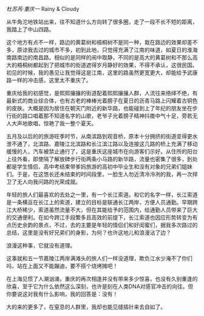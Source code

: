 *杜苏芮·重庆一*             Rainy & Cloudy



从牛角沱地铁站出来，往不知道什么方向转了很多圈，走了一段不长不短的距离，我踏上了中山四路。



这个地方有点不一样，路边的黄葛树和梧桐树不是同一种，栽在路边的效果却差不多，原谅我去过的城市不多，初到此地，只觉得充满了江南的味道，如夏日的淮海南路南边的南昌路。相似的是同样的闹中取静，不同的是高大的黄葛树和不那么高大的梧桐树都起到了把城市的街道遮得岁月静好的效果，不得不承认，这很民国。初见的时候，我的愚见让我觉得这是江南，这里的路虽然更宽更大，却能给予武康路一样的冲击感，这里太不重庆了。



重庆给我的初感觉，是熙熙攘攘的街道配着熙熙攘攘人群，人流往来络绎不绝，有最新式的商业综合体，也有古老的棒棒光着膀子在夏日的沥青马路上闪耀着古铜色的皮肤。大概是因为居住在朝天门附近的新华路，也能碰到上了年纪的朋友坐在步行街的路口唱着那不知道名字的山歌，老爷子光着膀子精神抖擞中气十足，旁若无人大声地歌唱，惊艳了我一整个夏天。



五月及以后的的旅游旺季时节，从南滨路到观音桥，原本十分拥挤的街道变得更水泄不通了，北滨路、嘉陵江北滨路和长江滨江路以及连接这几路的桥上充满了移动缓慢的人，汽车被禁止通行了，这是重庆这座城市在向游客们示好。从住所的阳台上往外看，即使隔了解放碑步行街两条小马路的新华路，流量也密集了很多，到处都是学生情侣、高中考结束带爹妈旅游的高初中毕业生和没有对象的兄弟们姐妹们。于是，在这悠长还未结束的时间段里，一脸生人勿近清冷泠冽的我，再一次捍卫了无人向我问路的光荣成就。



年轻的旅人们最喜欢的去处之一里，有一个长江索道。和它的名字一样，长江索道是一条横亘在长江上的索道，建立的目标是联通长江两岸，方便人员通勤。早期跨江大桥稀少，索道虽然流量不大，但在其能给予的范围内，给通勤人员带来了巨大的交通便利。在如今跨江手段繁多且高效的前提下，长江索道也因应形势转变为有点历史余韵的景点，不过，去的主要是年轻的情侣们和好闺蜜们，据我多次路过的总结，这里是没有好兄弟们的身影，为何？也许这地儿和浪漫沾了边？



浪漫这种事，它就没有道理。



这事就和五一节嘉陵江两岸满滩头的旅人们一样没道理，欺负江水少淹不了你们吗，站在上面又不能蹦迪，要不搭个烧烤摊吧！



在上海见惯了人潮汹涌，重庆的再次相逢并没有带来多少惊喜，也没有久别重逢的欣喜，至于它为什么依然这么深刻，也许是刻在人类DNA对感官冲击的向往。但你要说这对我有什么影响，我的回答是：没有！



大的来的更多了，在窒息的人群里，我却也能见缝插针来去自如了。

